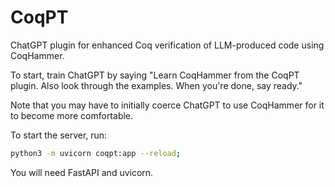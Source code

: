 # CoqPT

ChatGPT plugin for enhanced Coq verification of LLM-produced code using CoqHammer.

To start, train ChatGPT by saying "Learn CoqHammer from the CoqPT plugin. Also look through the examples. When you're done, say ready."

Note that you may have to initially coerce ChatGPT to use CoqHammer for it to become more comfortable.

To start the server, run:

```bash
python3 -m uvicorn coqpt:app --reload;
```

You will need FastAPI and uvicorn.
